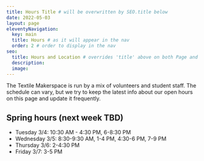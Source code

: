 ```yaml
---
title: Hours Title # will be overwritten by SEO.title below
date: 2022-05-03
layout: page
eleventyNavigation:
  key: main
  title: Hours # as it will appear in the nav
  order: 2 # order to display in the nav
seo:
  title: Hours and Location # overrides 'title' above on both Page and META
  description:
  image:
---
```


The Textile Makerspace is run by a mix of volunteers and student staff. The schedule can vary, but we try to keep the latest info about our open hours on this page and update it frequently.

## Spring hours (next week TBD)

- Tuesday 3/4: 10:30 AM - 4:30 PM, 6-8:30 PM
- Wednesday 3/5: 8:30-9:30 AM, 1-4 PM, 4:30-6 PM, 7-9 PM
- Thursday 3/6: 2-4:30 PM
- Friday 3/7: 3-5 PM